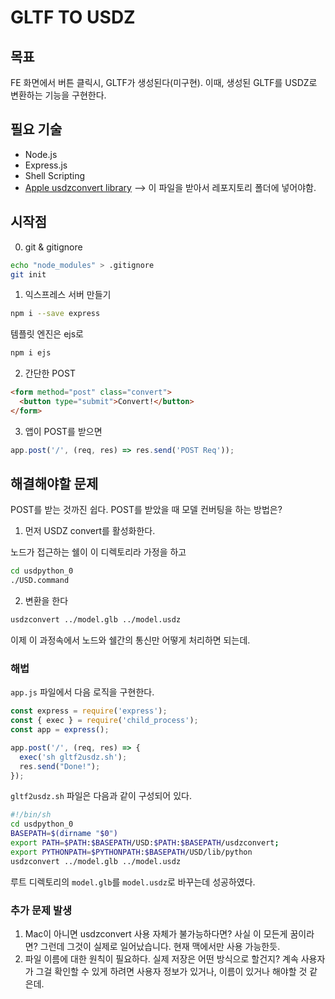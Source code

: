 # GLTF TO USDZ

## 목표

FE 화면에서 버튼 클릭시, GLTF가 생성된다(미구현). 이때, 생성된 GLTF를 USDZ로 변환하는 기능을 구현한다.

## 필요 기술

* Node.js
* Express.js
* Shell Scripting
* [Apple usdzconvert library](https://developer.apple.com/download/more/?=USDPython) --> 이 파일을 받아서 레포지토리 폴더에 넣어야함.

## 시작점

0. git & gitignore

```bash
echo "node_modules" > .gitignore
git init
```

1. 익스프레스 서버 만들기

```bash
npm i --save express 
```

템플릿 엔진은 ejs로
```bash
npm i ejs
```

2. 간단한 POST

```html
<form method="post" class="convert">
  <button type="submit">Convert!</button>
</form>
```

3. 앱이 POST를 받으면

```js
app.post('/', (req, res) => res.send('POST Req'));
```

## 해결해야할 문제

POST를 받는 것까진 쉽다. POST를 받았을 때 모델 컨버팅을 하는 방법은?

1. 먼저 USDZ convert를 활성화한다.

노드가 접근하는 쉘이 이 디렉토리라 가정을 하고

```bash
cd usdpython_0
./USD.command
```

2. 변환을 한다

```bash
usdzconvert ../model.glb ../model.usdz
```

이제 이 과정속에서 노드와 쉘간의 통신만 어떻게 처리하면 되는데.

### 해법

`app.js` 파일에서 다음 로직을 구현한다.

```js
const express = require('express');
const { exec } = require('child_process');
const app = express();

app.post('/', (req, res) => {
  exec('sh gltf2usdz.sh');
  res.send("Done!");
});
```

`gltf2usdz.sh` 파일은 다음과 같이 구성되어 있다.

```bash
#!/bin/sh
cd usdpython_0
BASEPATH=$(dirname "$0")
export PATH=$PATH:$BASEPATH/USD:$PATH:$BASEPATH/usdzconvert;
export PYTHONPATH=$PYTHONPATH:$BASEPATH/USD/lib/python
usdzconvert ../model.glb ../model.usdz
```

루트 디렉토리의 `model.glb`를 `model.usdz`로 바꾸는데 성공하였다.

### 추가 문제 발생

1. Mac이 아니면 usdzconvert 사용 자체가 불가능하다면? 사실 이 모든게 꿈이라면? 그런데 그것이 실제로 일어났습니다. 현재 맥에서만 사용 가능한듯.
2. 파일 이름에 대한 원칙이 필요하다. 실제 저장은 어떤 방식으로 할건지? 계속 사용자가 그걸 확인할 수 있게 하려면 사용자 정보가 있거나, 이름이 있거나 해야할 것 같은데.

